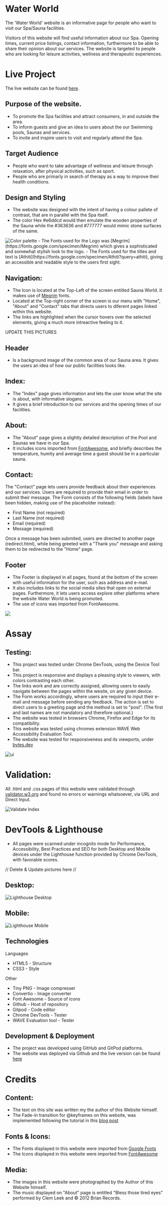 # Water World

The 'Water World' website is an informative page for people who want to visit our Spa/Sauna facilities.

Visitors of this website will find useful information about our Spa.
Opening times, current price listings, contact information, furthermore to be able to share their opinion about our services.
The website is targeted to people who are looking for leisure activities, wellness and therapeutic experiences.

# Live Project
The live website can be found [here](https://tiagoma90.github.io/water-world/index.html).

## Purpose of the website.
- To promote the Spa facilities and attract consumers, in and outside the area.
- To inform guests and give an idea to users about the our Swimming pools, Saunas and services.
- To invite and inspire users to visit and regularly attend the Spa.

## Target Audience
- People who want to take advantage of wellness and leisure through relaxation, after physical activities, such as sport.
- People who are primarly in search of therapy as a way to improve their health conditions.

## Design and Styling
- The website was designed with the intent of having a colour pallete of contrast, that are in parallel with the Spa itself.
- The color Hex #e6ddcd would then emulate the wooden properties of the Sauna while the #363636 and #777777 would mimic stone surfaces of the same.
<img src="assets/screenshots/colors.webp" alt="Color palette">
- The Fonts used for the Logo was [Megrim](https://fonts.google.com/specimen/Megrim) which gives a sophisticated and somewhat stylish look to the logo.
- The Fonts used for the titles and text is [Athiti](https://fonts.google.com/specimen/Athiti?query=athiti), giving an accessible and readable style to the users first sight.

## Navigation:
- The Icon is located at the Top-Left of the screen entitled Sauna World. It makes use of [Megrim](https://fonts.google.com/specimen/Megrim?query=megrim) fonts.
- Located at the Top-right corner of the screen is our menu with "Home", "About" and "Contact" tabs that directs users to diferent pages linked within this website.
- The links are highlighted when the cursor hovers over the selected elements, giving a much more intreactive feeling to it.

UPDATE THIS PICTURES

## Header
- Is a background image of the common area of our Sauna area. It gives the users an idea of how our public facilities looks like.


## Index:
- The "Index" page gives information and lets the user know what the site is about, with informative slogans.
- It gives a brief introduction to our services and the opening times of our facilities.

## About:
- The "About" page gives a slightly detailed description of the Pool and Saunas we have in our Spa.
- It includes icons imported from [FontAwesome](https://fontawesome.com/), and briefly describes the temperature, humity and average time a guest should be in a particular sauna.

## Contact:
The "Contact" page lets users provide feedback about their experiences and our services. Users are required to provide their email in order to submit their message.
The Form consists of the following fields (labels have been hidden, making use of the placeholder instead):

- First Name (not required)
- Last Name (not required)
- Email (required)
- Message (required)

Once a message has been submited, users are directed to another page (redirect.html), while being greeted with a "Thank you" message and asking them to be redirected to the "Home" page.



## Footer
- The Footer is displayed in all pages, found at the bottom of the screen with useful information for the user, such ass address and e-mail.
- It also includes links to the social media sites that open on external pages. Furthermore, it lets users access explore other platforms where the website Water World is being promoted.
- The use of icons was imported from FontAwesome.

<img src="assets/screenshots/foot.webp" lat="footer">

# Assay

## Testing:
- This project was tested under Chrome DevTools, using the Device Tool bar.
- This project is responsive and displays a pleasing style to viewers, with colors contrasting each other.
- The links work and are correctly assigned, allowing users to easily navigate between the pages within the wesite, on any given device.
- The Form works accordingly, where users are required to input their e-mail and message before sending any feedback. The action is set to direct users to a greeting page and the method is set to "post". (The first and last names are not mandatory and therefore optional.)
- The website was tested in browsers Chrome, Firefox and Edge for its compatibility.
- This website was tested using chromes extension WAVE Web Accessibility Evaluation Tool.
- The website was tested for responsiveness and its viewports, under [bytes.dev](https://ui.dev/amiresponsive?url=https://tiagoma90.github.io/Portfolio-one/index.html)

<img src="assets/screenshots/bytesdevresp.webp" alt="ui">


# Validation:
All .html and .css pages of this website were validated through [validator.w3.org](https://validator.w3.org/#validate_by_input) and found no errors or warnings whatsoever, via URL and Direct Input.

<img src="assets/screenshots/w3display.webp" alt="Validate Index">


# DevTools & Lighthouse

- All pages were scanned under incognito mode for Performance, Accessibility, Best Practices and SEO for both Desktop and Mobile devices under the Lighthouse function provided by Chrome DevTools, with favorable scores.

// Delete & Update pictures here //
## Desktop:
<img src="assets/screenshots/lighthousedesktop.webp" alt="Lighthouse Desktop">

## Mobile:
<img src="assets/screenshots/lighthousemobile.webp" alt="Lighthouse Mobile">

## Technologies

Languages
- HTML5 - Structure
- CSS3 - Style

Other
- Tiny PNG - Image compresser
- Convertio - Image converter
- Font Awesome - Source of icons
- Github - Host of repository
- Gitpod - Code editor
- Chrome DevTools - Tester
- WAVE Evaluation tool - Tester

## Development & Deployment
- The project was developed using GitHub and GitPod platforms.
- The website was deployed via Github and the live version can be found [here](https://tiagoma90.github.io/sauna-world/)

# Credits

## Content:
- The text on this site was written my the author of this Website himself.
- The Fade-in transition for @keyframes on this website, was implememted following the tutorial in this [blog post](https://blog.hubspot.com/website/css-fade-in#image-transition)

## Fonts & Icons:
- The Fonts displayed in this website were imported from [Google Fonts](https://fonts.google.com/knowledge)
- The Icons displayed in this website were imported from [FontAwesome](https://fontawesome.com/)

## Media:
- The images in this website were photographed by the Author of this Website himself.
- The music displayed on "About" page is entitled "Bless those tired eyes" performed by Clem Leek and © 2012 Brian Records.
